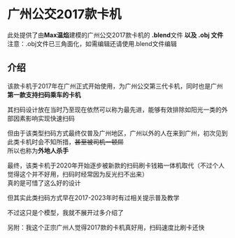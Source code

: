 # 广州公交2017款卡机

此处提供了由**Max温焰**建模的广州公交2017款卡机的 **.blend**文件 **以及 .obj 文件**
注意：.obj文件已三角面化，如需编辑还请使用.blend文件编辑

## 介绍

该款卡机于2017年在广州正式开始使用，为广州公交第三代卡机，同时也是广州**第一款支持扫码乘车的卡机**

其扫码设计放在当时乃至现在依然可以称为最先进，能够有效排除如阳光一类的外部因素影响实现快速扫码

但由于该类型扫码方式最终仅普及广州地区，广州以外的人在来到广州，初次见到此类卡机时会不知所措，~~甚至被司机一顿屌~~  
所以也称为**外地人杀手**

  
最终，该类卡机于2020年开始逐步被新款的扫码刷卡钱箱一体机取代（不过个人觉得这个并不好用，扫码时经常因为反光扫不出来）  
真的是可惜了这么好的设计

但其实此类扫码方式早在2017-2023年时有过相关提示普及教学

不过这只是个模型，我就不展开过多介绍了

另附：我这个正宗广州人觉得2017款的卡机真好用，扫码速度比刷卡还快




